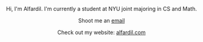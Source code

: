 <p align="center" > Hi, I'm Alfardil. I'm currently a student at NYU joint majoring in CS and Math. </p>
<p align="center" > Shoot me an <a href="mailto:aa11101@nyu.edu?"> email </a> </p>
<p align="center" "> Check out my website: <a href="http://alfardil.com/"> alfardil.com </a></p>
